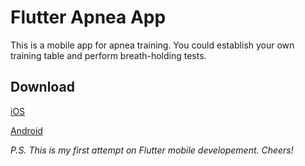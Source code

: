 # Flutter Apnea App
This is a mobile app for apnea training. You could establish your own training table and perform breath-holding tests.

## Download
[iOS](https://apps.apple.com/us/app/apnea/id1477300017)

[Android](https://play.google.com/store/apps/details?id=com.shinerightstudio.apnea)

*P.S. This is my first attempt on Flutter mobile developement. Cheers!*